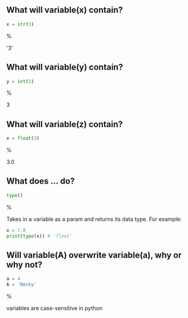 ## What will variable(x) contain?

```python
x = str(3)
```

%

'3'

## What will variable(y) contain?

```python
y = int(3)
```

%

3

## What will variable(z) contain?

```python
x = float(3)
```

%

3.0

## What does ... do?

```python
type()
```

%

Takes in a variable as a param and returns its data type. For example:

```python
x = 7.0
print(type(x)) # 'float'
```

## Will variable(A) overwrite variable(a), why or why not?

```python
a = 4
A = 'Becky'
```

%

variables are case-sensitive in python
